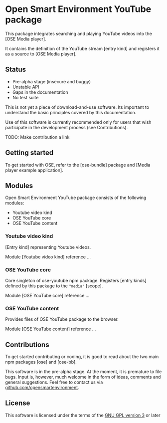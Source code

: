 # Open Smart Environment YouTube package

This package integrates searching and playing YouTube videos into
the [OSE Media player].

It contains the definition of the YouTube stream [entry kind] and
registers it as a source to [OSE Media player].

## Status
- Pre-alpha stage (insecure and buggy)
- Unstable API
- Gaps in the documentation
- No test suite

This is not yet a piece of download-and-use software. Its important
to understand the basic principles covered by this documentation.

Use of this software is currently recommended only for users that
wish participate in the development process (see Contributions).

TODO: Make contribution a link

## Getting started
To get started with OSE, refer to the [ose-bundle] package and
[Media player example application].

## Modules
Open Smart Environment YouTube package consists of the following modules:
- Youtube video kind
- OSE YouTube core
- OSE YouTube content

### Youtube video kind
[Entry kind] representing Youtube videos.

Module [Youtube video kind] reference ... 

### OSE YouTube core
Core singleton of ose-youtube npm package. Registers [entry kinds]
defined by this package to the `"media"` [scope].

Module [OSE YouTube core] reference ... 

### OSE YouTube content
Provides files of OSE YouTube package to the browser.

Module [OSE YouTube content] reference ... 

## Contributions
To get started contributing or coding, it is good to read about the
two main npm packages [ose] and [ose-bb].

This software is in the pre-alpha stage. At the moment, it is
premature to file bugs. Input is, however, much welcome in the form
of ideas, comments and general suggestions.  Feel free to contact
us via
[github.com/opensmartenvironment](https://github.com/opensmartenvironment).

## License
This software is licensed under the terms of the [GNU GPL version
3](../LICENCE) or later
